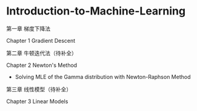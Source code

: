 # Introduction-to-Machine-Learning

第一章 梯度下降法

Chapter 1 Gradient Descent

第二章 牛顿迭代法（待补全）

Chapter 2 Newton's Method

* Solving MLE of the Gamma distribution with Newton-Raphson Method

第三章 线性模型（待补全）

Chapter 3 Linear Models

